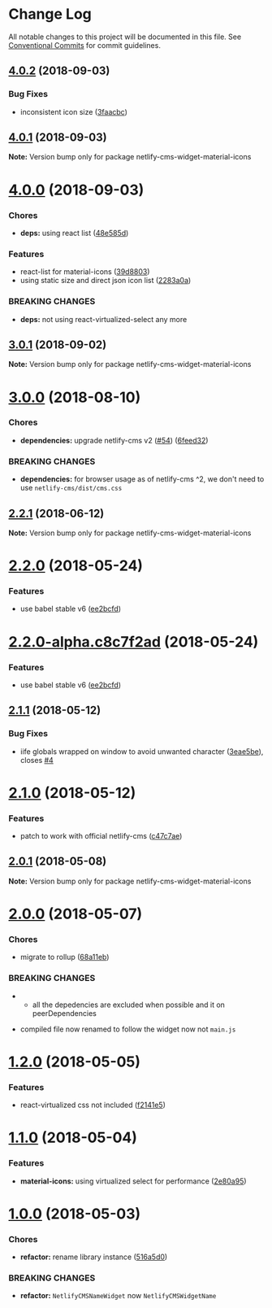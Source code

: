 # Change Log

All notable changes to this project will be documented in this file.
See [Conventional Commits](https://conventionalcommits.org) for commit guidelines.

<a name="4.0.2"></a>
## [4.0.2](https://github.com/ekoeryanto/netlify-cms-widgets/compare/netlify-cms-widget-material-icons@4.0.1...netlify-cms-widget-material-icons@4.0.2) (2018-09-03)


### Bug Fixes

* inconsistent icon size ([3faacbc](https://github.com/ekoeryanto/netlify-cms-widgets/commit/3faacbc))




<a name="4.0.1"></a>
## [4.0.1](https://github.com/ekoeryanto/netlify-cms-widgets/compare/netlify-cms-widget-material-icons@4.0.0...netlify-cms-widget-material-icons@4.0.1) (2018-09-03)




**Note:** Version bump only for package netlify-cms-widget-material-icons

<a name="4.0.0"></a>
# [4.0.0](https://github.com/ekoeryanto/netlify-cms-widgets/compare/netlify-cms-widget-material-icons@3.0.1...netlify-cms-widget-material-icons@4.0.0) (2018-09-03)


### Chores

* **deps:** using react list ([48e585d](https://github.com/ekoeryanto/netlify-cms-widgets/commit/48e585d))


### Features

* react-list for material-icons ([39d8803](https://github.com/ekoeryanto/netlify-cms-widgets/commit/39d8803))
* using static size and direct json icon list ([2283a0a](https://github.com/ekoeryanto/netlify-cms-widgets/commit/2283a0a))


### BREAKING CHANGES

* **deps:** not using react-virtualized-select any more




<a name="3.0.1"></a>
## [3.0.1](https://github.com/ekoeryanto/netlify-cms-widgets/compare/netlify-cms-widget-material-icons@3.0.0...netlify-cms-widget-material-icons@3.0.1) (2018-09-02)




**Note:** Version bump only for package netlify-cms-widget-material-icons

<a name="3.0.0"></a>
# [3.0.0](https://github.com/ekoeryanto/netlify-cms-widgets/compare/netlify-cms-widget-material-icons@2.2.1...netlify-cms-widget-material-icons@3.0.0) (2018-08-10)


### Chores

* **dependencies:** upgrade netlify-cms v2 ([#54](https://github.com/ekoeryanto/netlify-cms-widgets/issues/54)) ([6feed32](https://github.com/ekoeryanto/netlify-cms-widgets/commit/6feed32))


### BREAKING CHANGES

* **dependencies:** for browser usage as of netlify-cms ^2, we don't need to use `netlify-cms/dist/cms.css`




<a name="2.2.1"></a>
## [2.2.1](https://github.com/ekoeryanto/netlify-cms-widgets/compare/netlify-cms-widget-material-icons@2.2.0...netlify-cms-widget-material-icons@2.2.1) (2018-06-12)




**Note:** Version bump only for package netlify-cms-widget-material-icons

<a name="2.2.0"></a>
# [2.2.0](https://github.com/ekoeryanto/netlify-cms-widgets/compare/netlify-cms-widget-material-icons@2.1.1...netlify-cms-widget-material-icons@2.2.0) (2018-05-24)


### Features

* use babel stable v6 ([ee2bcfd](https://github.com/ekoeryanto/netlify-cms-widgets/commit/ee2bcfd))




<a name="2.2.0-alpha.c8c7f2ad"></a>
# [2.2.0-alpha.c8c7f2ad](https://github.com/ekoeryanto/netlify-cms-widgets/compare/netlify-cms-widget-material-icons@2.1.1...netlify-cms-widget-material-icons@2.2.0-alpha.c8c7f2ad) (2018-05-24)


### Features

* use babel stable v6 ([ee2bcfd](https://github.com/ekoeryanto/netlify-cms-widgets/commit/ee2bcfd))




<a name="2.1.1"></a>
## [2.1.1](https://github.com/ekoeryanto/netlify-cms-widgets/compare/netlify-cms-widget-material-icons@2.1.0...netlify-cms-widget-material-icons@2.1.1) (2018-05-12)


### Bug Fixes

* iife globals wrapped on window to avoid unwanted character ([3eae5be](https://github.com/ekoeryanto/netlify-cms-widgets/commit/3eae5be)), closes [#4](https://github.com/ekoeryanto/netlify-cms-widgets/issues/4)




<a name="2.1.0"></a>
# [2.1.0](https://github.com/ekoeryanto/netlify-cms-widgets/compare/netlify-cms-widget-material-icons@2.0.1...netlify-cms-widget-material-icons@2.1.0) (2018-05-12)


### Features

* patch to work with official netlify-cms ([c47c7ae](https://github.com/ekoeryanto/netlify-cms-widgets/commit/c47c7ae))




<a name="2.0.1"></a>
## [2.0.1](https://github.com/ekoeryanto/netlify-cms-widgets/compare/netlify-cms-widget-material-icons@2.0.0...netlify-cms-widget-material-icons@2.0.1) (2018-05-08)




**Note:** Version bump only for package netlify-cms-widget-material-icons

<a name="2.0.0"></a>
# [2.0.0](https://github.com/ekoeryanto/netlify-cms-widgets/compare/netlify-cms-widget-material-icons@1.2.0...netlify-cms-widget-material-icons@2.0.0) (2018-05-07)


### Chores

* migrate to rollup ([68a11eb](https://github.com/ekoeryanto/netlify-cms-widgets/commit/68a11eb))


### BREAKING CHANGES

* - all the depedencies are excluded when possible and it on peerDependencies
- compiled file now renamed to follow the widget now not `main.js`




<a name="1.2.0"></a>
# [1.2.0](https://github.com/ekoeryanto/netlify-cms-widgets/compare/netlify-cms-widget-material-icons@1.1.0...netlify-cms-widget-material-icons@1.2.0) (2018-05-05)


### Features

* react-virtualized css not included ([f2141e5](https://github.com/ekoeryanto/netlify-cms-widgets/commit/f2141e5))




<a name="1.1.0"></a>
# [1.1.0](https://github.com/ekoeryanto/netlify-cms-widgets/compare/netlify-cms-widget-material-icons@1.0.0...netlify-cms-widget-material-icons@1.1.0) (2018-05-04)


### Features

* **material-icons:** using virtualized select for performance ([2e80a95](https://github.com/ekoeryanto/netlify-cms-widgets/commit/2e80a95))




<a name="1.0.0"></a>
# [1.0.0](https://github.com/ekoeryanto/netlify-cms-widgets/compare/netlify-cms-widget-material-icons@0.1.1...netlify-cms-widget-material-icons@1.0.0) (2018-05-03)


### Chores

* **refactor:** rename library instance ([516a5d0](https://github.com/ekoeryanto/netlify-cms-widgets/commit/516a5d0))


### BREAKING CHANGES

* **refactor:** `NetlifyCMSNameWidget` now `NetlifyCMSWidgetName`
